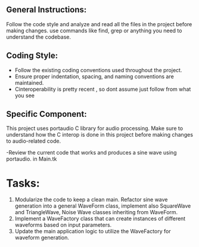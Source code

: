 ## General Instructions:

Follow the code style and analyze and read all the files in the project before making changes.
use commands like find, grep or anything you need to understand the codebase.

## Coding Style:

- Follow the existing coding conventions used throughout the project.
- Ensure proper indentation, spacing, and naming conventions are maintained.
- Cinteroperability is pretty recent , so dont assume just follow from what you see

## Specific Component:

This project uses portaudio C library for audio processing. Make sure to understand how the C interop is done in this project before making changes to audio-related code.

-Review the current code that works and produces a sine wave using portaudio. in Main.tk

# Tasks:

1. Modularize the code to keep a clean main. Refactor sine wave generation into a general WaveForm class, implement
   also SquareWave and TriangleWave, Noise Wave classes inheriting from WaveForm.
2. Implement a WaveFactory class that can create instances of different waveforms based on input parameters.
3. Update the main application logic to utilize the WaveFactory for waveform generation.
